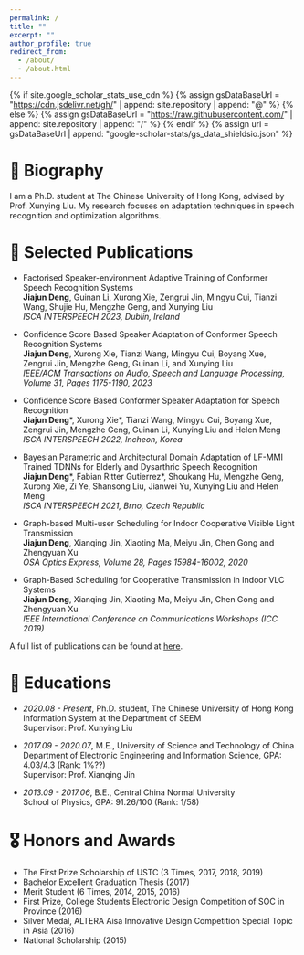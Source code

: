 ```yaml
---
permalink: /
title: ""
excerpt: ""
author_profile: true
redirect_from: 
  - /about/
  - /about.html
---
```


{% if site.google_scholar_stats_use_cdn %}
{% assign gsDataBaseUrl = "https://cdn.jsdelivr.net/gh/" | append: site.repository | append: "@" %}
{% else %}
{% assign gsDataBaseUrl = "https://raw.githubusercontent.com/" | append: site.repository | append: "/" %}
{% endif %}
{% assign url = gsDataBaseUrl | append: "google-scholar-stats/gs_data_shieldsio.json" %}

<span class='anchor' id='about-me'></span>

# 💬 Biography
I am a Ph.D. student at The Chinese University of Hong Kong, advised by Prof. Xunying Liu. My research focuses on adaptation techniques in speech recognition and optimization algorithms. 

# 📝 Selected Publications 
- Factorised Speaker-environment Adaptive Training of Conformer Speech Recognition Systems        
**Jiajun Deng**, Guinan Li, Xurong Xie, Zengrui Jin, Mingyu Cui, Tianzi Wang, Shujie Hu, Mengzhe Geng, and Xunying Liu  
*ISCA INTERSPEECH 2023, Dublin, Ireland*

- Confidence Score Based Speaker Adaptation of Conformer Speech Recognition Systems                    
**Jiajun Deng**, Xurong Xie, Tianzi Wang, Mingyu Cui, Boyang Xue, Zengrui Jin, Mengzhe Geng, Guinan Li, and Xunying Liu             
*IEEE/ACM Transactions on Audio, Speech and Language Processing, Volume 31, Pages 1175-1190, 2023*

- Confidence Score Based Conformer Speaker Adaptation for Speech Recognition             
**Jiajun Deng**\*, Xurong Xie\*, Tianzi Wang, Mingyu Cui, Boyang Xue, Zengrui Jin, Mengzhe Geng, Guinan Li, Xunying Liu and Helen Meng             
*ISCA INTERSPEECH 2022, Incheon, Korea*

- Bayesian Parametric and Architectural Domain Adaptation of LF-MMI Trained TDNNs for Elderly and Dysarthric Speech Recognition                            
**Jiajun Deng**\*, Fabian Ritter Gutierrez\*, Shoukang Hu, Mengzhe Geng, Xurong Xie, Zi Ye, Shansong Liu, Jianwei Yu, Xunying Liu and Helen Meng                             
*ISCA INTERSPEECH 2021, Brno, Czech Republic*

- Graph-based Multi-user Scheduling for Indoor Cooperative Visible Light Transmission                                        
**Jiajun Deng**, Xianqing Jin, Xiaoting Ma, Meiyu Jin, Chen Gong and Zhengyuan Xu                                             
*OSA Optics Express, Volume 28, Pages 15984-16002, 2020*

- Graph-Based Scheduling for Cooperative Transmission in Indoor VLC Systems                
**Jiajun Deng**, Xianqing Jin, Xiaoting Ma, Meiyu Jin, Chen Gong and Zhengyuan Xu        
*IEEE International Conference on Communications Workshops (ICC 2019)*

A full list of publications can be found at <a href='https://jjdean321.github.io/pub/'>here</a>.

# 📖 Educations
- *2020.08 - Present*, Ph.D. student, The Chinese University of Hong Kong                                                                            
Information System at the Department of SEEM                                               
Supervisor: Prof. Xunying Liu
  
- *2017.09 - 2020.07*, M.E., University of Science and Technology of China        
Department of Electronic Engineering and Information Science, GPA: 4.03/4.3 (Rank: 1%??)                  
Supervisor: Prof. Xianqing Jin

- *2013.09 - 2017.06*, B.E., Central China Normal University                            
School of Physics, GPA: 91.26/100 (Rank: 1/58)

# 🎖 Honors and Awards
- The First Prize Scholarship of USTC (3 Times, 2017, 2018, 2019)
- Bachelor Excellent Graduation Thesis (2017)
- Merit Student (6 Times, 2014, 2015, 2016)
- First Prize, College Students Electronic Design Competition of SOC in Province (2016)
- Silver Medal, ALTERA Aisa Innovative Design Competition Special Topic in Asia (2016)
- National Scholarship (2015)
